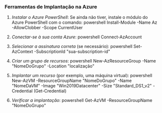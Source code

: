 
### Ferramentas de Implantação na Azure

1. *Instalar o Azure PowerShell*: Se ainda não tiver, instale o módulo do Azure PowerShell com o comando:
   powershell
   Install-Module -Name Az -AllowClobber -Scope CurrentUser
   

2. *Conectar-se à sua conta Azure*:
   powershell
   Connect-AzAccount
   

3. *Selecionar a assinatura correta* (se necessário):
   powershell
   Set-AzContext -SubscriptionId "sua-subscription-id"
   

4. *Criar um grupo de recursos*:
   powershell
   New-AzResourceGroup -Name "NomeDoGrupo" -Location "localização"
   

5. *Implantar um recurso* (por exemplo, uma máquina virtual):
   powershell
   New-AzVM -ResourceGroupName "NomeDoGrupo" -Name "NomeDaVM" -Image "Win2019Datacenter" -Size "Standard_DS1_v2" -Credential (Get-Credential)
   

6. *Verificar a implantação*:
   powershell
   Get-AzVM -ResourceGroupName "NomeDoGrupo"
   
